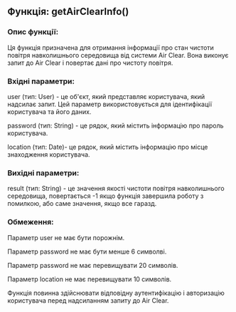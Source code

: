 ## Функція: getAirClearInfo()

### Опис функції:
Ця функція призначена для отримання інформації про стан чистоти повітря навколишнього середовища від системи Air Clear. Вона виконує запит до Air Clear і повертає дані про чистоту повітря.

### Вхідні параметри:

user (тип: User) - це об'єкт, який представляє користувача, який надсилає запит. Цей параметр використовується для ідентифікації користувача та його даних.

password (тип: String) - це рядок, який містить інформацію про пароль користувача.

location (тип: Date)- це рядок, який містить інформацію про місце знаходження користувача. 
### Вихідні параметри:

result (тип: String) - це значення якості чистоти повітря навколишнього середовища, повертається -1 якщо функція завершила роботу з помилкою, або саме значення, якщо все гаразд.

### Обмеження:

Параметр user не має бути порожнім.

Параметр password не має бути менше 6 символві.

Параметр password не має перевищувати 20 символів.

Параметр location не має перевищувати 10 символів.

Функція повинна здійснювати відповідну аутентифікацію і авторизацію користувача перед надсиланням запиту до Air Clear.
